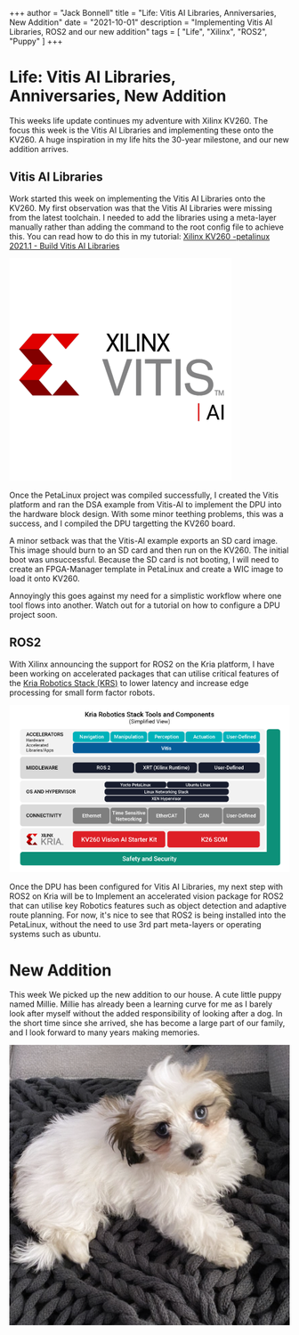 +++
author = "Jack Bonnell"
title = "Life: Vitis AI Libraries, Anniversaries, New Addition"
date = "2021-10-01"
description = "Implementing Vitis AI Libraries, ROS2 and our new addition"
tags = [
    "Life",
    "Xilinx",
    "ROS2",
    "Puppy"
]
+++


# Life: Vitis AI Libraries, Anniversaries, New Addition

This weeks life update continues my adventure with Xilinx KV260. The focus this week is the Vitis AI Libraries and implementing these onto the KV260. A huge inspiration in my life hits the 30-year milestone, and our new addition arrives.

## Vitis AI Libraries

Work started this week on implementing the Vitis AI Libraries onto the KV260. My first observation was that the Vitis AI Libraries were missing from the latest toolchain. I needed to add the libraries using a meta-layer manually rather than adding the command to the root config file to achieve this. You can read how to do this in my tutorial: [Xilinx KV260 -petalinux 2021.1 - Build Vitis AI Libraries]

![Vitis AI Libraries](/img/vitis-ai-logo.png)

Once the PetaLinux project was compiled successfully, I created the Vitis platform and ran the DSA example from Vitis-AI to implement the DPU into the hardware block design. With some minor teething problems, this was a success, and I compiled the DPU targetting the KV260 board.

A minor setback was that the Vitis-AI example exports an SD card image. This image should burn to an SD card and then run on the KV260. The initial boot was unsuccessful. Because the SD card is not booting, I will need to create an FPGA-Manager template in PetaLinux and create a WIC image to load it onto KV260.

Annoyingly this goes against my need for a simplistic workflow where one tool flows into another. Watch out for a tutorial on how to configure a DPU project soon.

## ROS2

With Xilinx announcing the support for ROS2 on the Kria platform, I have been working on accelerated packages that can utilise critical features of the [Kria Robotics Stack (KRS)] to lower latency and increase edge processing for small form factor robots. 

![Kria Robotics Stack (KRS)](/img/kria-robotoics-stack-diagram.png)


Once the DPU has been configured for Vitis AI Libraries, my next step with ROS2 on Kria will be to Implement an accelerated vision package for ROS2 that can utilise key Robotics features such as object detection and adaptive route planning. For now, it's nice to see that ROS2 is being installed into the PetaLinux, without the need to use 3rd part meta-layers or operating systems such as ubuntu.

# New Addition


This week We picked up the new addition to our house. A cute little puppy named Millie. Millie has already been a learning curve for me as I barely look after myself without the added responsibility of looking after a dog. In the short time since she arrived, she has become a large part of our family, and I look forward to many years making memories.

![Little Millie](/img/Millie.png)

[Kria Robotics Stack (KRS)]: https://xilinx.github.io/KRS/sphinx/build/html/index.html
[Xilinx KV260 -petalinux 2021.1 - Build Vitis AI Libraries]: https://www.hackster.io/jack-bonnell2/xilinx-kv260-petalinux-2021-1-build-vitis-ai-libraries-dd3025